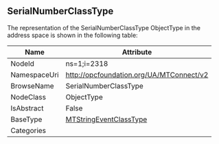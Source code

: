 <!-- objecttype -->
## SerialNumberClassType
  
<!-- end of text -->
The representation of the SerialNumberClassType ObjectType in the address space is shown in the following table:  

|Name|Attribute|
|---|---|
|NodeId|ns=1;i=2318|
|NamespaceUri|http://opcfoundation.org/UA/MTConnect/v2|
|BrowseName|SerialNumberClassType|
|NodeClass|ObjectType|
|IsAbstract|False|
|BaseType|[MTStringEventClassType](../../ObjectTypes/MTStringEventClassType/readme.md)|
|Categories||

